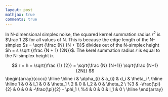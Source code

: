 ```yaml
---
layout: post
mathjax: true
comments: true
---
```

In N-dimensional simplex noise, the squared kernel summation radius $r^2$ is $\frac 1 2$
for all values of N. This is because the edge length of the N-simplex $s = \sqrt {\frac {N} {N + 1}}$
divides out of the N-simplex height $h = s \sqrt {\frac {N + 1} {2N}}$.
The kerel summation radius $r$ is equal to the N-simplex height $h$.

$$ r = h = \sqrt{\frac {1} {2}} = \sqrt{\frac {N} {N+1}} \sqrt{\frac {N+1} {2N}} $$
\begin{array}{cccc}
\hline 
\hline
i & \alpha_{i} & a_{i} & d_i & \theta_i \\ 
\hline
\hline
1 & 0 & l_1 & 0 & \theta_1 \\
2 & 0 & l_2 & 0 & \theta_2 \\
%3 & -\frac{\pi}{2} & 0 & 0 & -\frac{\pi}{2} - \phi_1 \\
%4 & 0 & 0 & l_1 & 0 \\
\hline
\end{array}
